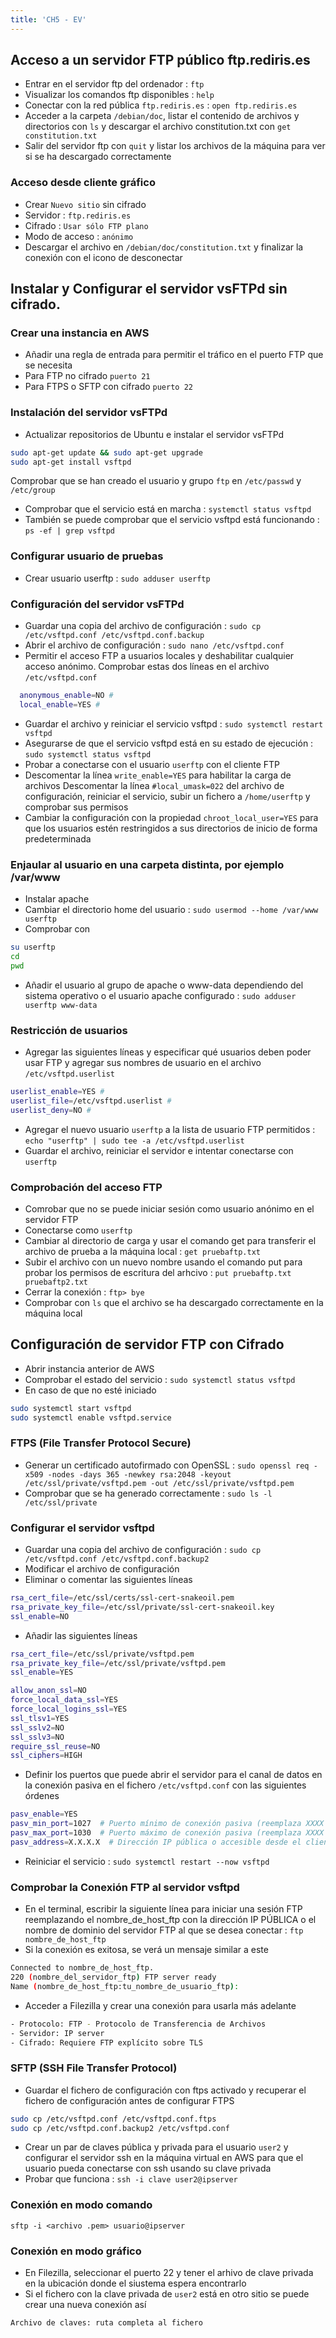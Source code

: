 ```yaml
---
title: 'CH5 - EV'
---
```


## **Acceso a un servidor FTP público ftp.rediris.es**

- Entrar en el servidor ftp del ordenador
: `ftp`
- Visualizar los comandos ftp disponibles
: `help`
- Conectar con la red pública `ftp.rediris.es`
: `open ftp.rediris.es`
- Acceder a la carpeta `/debian/doc`, listar el contenido de archivos y directorios con `ls` y descargar el archivo constitution.txt con `get constitution.txt`
- Salir del servidor ftp con `quit` y listar los archivos de la máquina para ver si se ha descargado correctamente

### Acceso desde cliente gráfico

- Crear `Nuevo sitio` sin cifrado
- Servidor
: `ftp.rediris.es`
- Cifrado
: `Usar sólo FTP plano`
- Modo de acceso
: `anónimo`
- Descargar el archivo en `/debian/doc/constitution.txt` y finalizar la conexión con el icono de desconectar

## **Instalar y Configurar el servidor vsFTPd sin cifrado.**

### Crear una instancia en AWS

- Añadir una regla de entrada para permitir el tráfico en el puerto FTP que se necesita
- Para FTP no cifrado `puerto 21`
- Para FTPS o SFTP con cifrado `puerto 22`

### Instalación del servidor vsFTPd

- Actualizar repositorios de Ubuntu e instalar el servidor vsFTPd
```bash
sudo apt-get update && sudo apt-get upgrade
sudo apt-get install vsftpd
```
Comprobar que se han creado el usuario y grupo `ftp` en `/etc/passwd` y `/etc/group`
- Comprobar que el servicio está en marcha
: `systemctl status vsftpd`
- También se puede comprobar que el servicio vsftpd está funcionando
: `ps -ef | grep vsftpd`

### Configurar usuario de pruebas

- Crear usuario userftp
: `sudo adduser userftp`

### Configuración del servidor vsFTPd

- Guardar una copia del archivo de configuración
: `sudo cp /etc/vsftpd.conf /etc/vsftpd.conf.backup`
- Abrir el archivo de configuración
: `sudo nano /etc/vsftpd.conf`
- Permitir el acceso FTP a usuarios locales y deshabilitar cualquier acceso anónimo. Comprobar estas dos líneas en el archivo `/etc/vsftpd.conf`
```bash
  anonymous_enable=NO #
  local_enable=YES #
```
- Guardar el archivo y reiniciar el servicio vsftpd
: `sudo systemctl restart vsftpd`
- Asegurarse de que el servicio vsftpd está en su estado de ejecución
: `sudo systemctl status vsftpd`
- Probar a conectarse con el usuario `userftp` con el cliente FTP
- Descomentar la línea `write_enable=YES` para habilitar la carga de archivos
Descomentar la línea `#local_umask=022` del archivo de configuración, reiniciar el servicio, subir un fichero a `/home/userftp` y comprobar sus permisos
- Cambiar la configuración con la propiedad `chroot_local_user=YES` para que los usuarios estén restringidos a sus directorios de inicio de forma predeterminada

### Enjaular al usuario en una carpeta distinta, por ejemplo /var/www

- Instalar apache
- Cambiar el directorio home del usuario
: `sudo usermod --home /var/www userftp`
- Comprobar con
```bash
su userftp
cd
pwd
```
- Añadir el usuario al grupo de apache o www-data dependiendo del sistema operativo o el usuario apache configurado
: `sudo adduser userftp www-data`

### Restricción de usuarios

- Agregar las siguientes líneas y especificar qué usuarios deben poder usar FTP y agregar sus nombres de usuario en el archivo `/etc/vsftpd.userlist`
```bash
userlist_enable=YES #
userlist_file=/etc/vsftpd.userlist #
userlist_deny=NO #
```
- Agregar el nuevo usuario `userftp` a la lista de usuario FTP permitidos
: `echo "userftp" | sudo tee -a /etc/vsftpd.userlist`
- Guardar el archivo, reiniciar el servidor e intentar conectarse con `userftp`

### Comprobación del acceso FTP

- Comrobar que no se puede iniciar sesión como usuario anónimo en el servidor FTP
- Conectarse como `userftp`
- Cambiar al directorio de carga y usar el comando get para transferir el archivo de prueba a la máquina local
: `get pruebaftp.txt`
- Subir el archivo con un nuevo nombre usando el comando put para probar los permisos de escritura del arhcivo
: `put pruebaftp.txt pruebaftp2.txt`
- Cerrar la conexión
: `ftp> bye`
- Comprobar con `ls` que el archivo se ha descargado correctamente en la máquina local

## **Configuración de servidor FTP con Cifrado**

- Abrir instancia anterior de AWS
- Comprobar el estado del servicio
: `sudo systemctl status vsftpd`
- En caso de que no esté iniciado
```bash
sudo systemctl start vsftpd
sudo systemctl enable vsftpd.service
```

### FTPS (File Transfer Protocol Secure)

- Generar un certificado autofirmado con OpenSSL
: `sudo openssl req -x509 -nodes -days 365 -newkey rsa:2048 -keyout /etc/ssl/private/vsftpd.pem -out /etc/ssl/private/vsftpd.pem`
- Comprobar que se ha generado correctamente
: `sudo ls -l /etc/ssl/private`

### Configurar el servidor vsftpd

- Guardar una copia del archivo de configuración
: `sudo cp /etc/vsftpd.conf /etc/vsftpd.conf.backup2`
- Modificar el archivo de configuración
- Eliminar o comentar las siguientes líneas
```bash
rsa_cert_file=/etc/ssl/certs/ssl-cert-snakeoil.pem
rsa_private_key_file=/etc/ssl/private/ssl-cert-snakeoil.key
ssl_enable=NO
```
- Añadir las siguientes líneas
```bash
rsa_cert_file=/etc/ssl/private/vsftpd.pem
rsa_private_key_file=/etc/ssl/private/vsftpd.pem
ssl_enable=YES

allow_anon_ssl=NO
force_local_data_ssl=YES
force_local_logins_ssl=YES
ssl_tlsv1=YES
ssl_sslv2=NO
ssl_sslv3=NO
require_ssl_reuse=NO
ssl_ciphers=HIGH
```
- Definir los puertos que puede abrir el servidor para el canal de datos en la conexión pasiva en el fichero `/etc/vsftpd.conf` con las siguientes órdenes
```bash
pasv_enable=YES
pasv_min_port=1027  # Puerto mínimo de conexión pasiva (reemplaza XXXX con un número)
pasv_max_port=1030  # Puerto máximo de conexión pasiva (reemplaza XXXX con un número)
pasv_address=X.X.X.X  # Dirección IP pública o accesible desde el cliente (reemplaza X.X.X.X con la dirección IP)
```
- Reiniciar el servicio
: `sudo systemctl restart --now vsftpd`

### Comprobar la Conexión FTP al servidor vsftpd

- En el terminal, escribir la siguiente línea para iniciar una sesión FTP reemplazando el nombre_de_host_ftp con la dirección IP PÚBLICA o el nombre de dominio del servidor FTP al que se desea conectar
: `ftp nombre_de_host_ftp`
- Si la conexión es exitosa, se verá un mensaje similar a este
```bash
Connected to nombre_de_host_ftp.
220 (nombre_del_servidor_ftp) FTP server ready
Name (nombre_de_host_ftp:tu_nombre_de_usuario_ftp):
```
- Acceder a Filezilla y crear una conexión para usarla más adelante
```bash
- Protocolo: FTP - Protocolo de Transferencia de Archivos
- Servidor: IP server
- Cifrado: Requiere FTP explícito sobre TLS
```

### SFTP (SSH File Transfer Protocol)

- Guardar el fichero de configuración con ftps activado y recuperar el fichero de configuración antes de configurar FTPS
```bash
sudo cp /etc/vsftpd.conf /etc/vsftpd.conf.ftps
sudo cp /etc/vsftpd.conf.backup2 /etc/vsftpd.conf
```
- Crear un par de claves pública y privada para el usuario `user2` y configurar el servidor ssh en la máquina virtual en AWS para que el usuario pueda conectarse con ssh usando su clave privada
- Probar que funciona
: `ssh -i clave user2@ipserver`

### Conexión en modo comando

`sftp -i <archivo .pem> usuario@ipserver`

### Conexión en modo gráfico

- En Filezilla, seleccionar el puerto 22 y tener el arhivo de clave privada en la ubicación donde el siustema espera encontrarlo
- Si el fichero con la clave privada de `user2` está en otro sitio se puede crear una nueva conexión así
```bash
Archivo de claves: ruta completa al fichero
```
